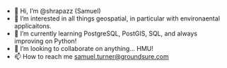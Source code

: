 - 👋 Hi, I’m @shrapazz (Samuel)
- 👀 I’m interested in all things geospatial, in particular with environaental applicaitons. 
- 🌱 I’m currently learning PostgreSQL, PostGIS, SQL, and always improving on Python!
- 💞️ I’m looking to collaborate on anything... HMU! 
- 📫 How to reach me samuel.turner@groundsure.com

<!---
shrapazz/shrapazz is a ✨ special ✨ repository because its `README.md` (this file) appears on your GitHub profile.
You can click the Preview link to take a look at your changes.
--->
